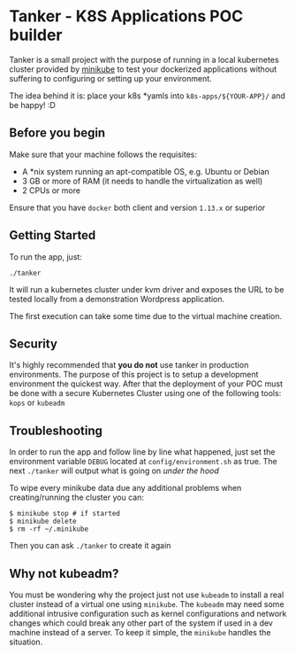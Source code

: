 # Tanker - K8S Applications POC builder

Tanker is a small project with the purpose of running in a local kubernetes cluster provided by [minikube](https://kubernetes.io/docs/getting-started-guides/minikube/#quickstart) to test your dockerized applications without suffering to configuring or setting up your environment.  

The idea behind it is: place your k8s *yamls into `k8s-apps/${YOUR-APP}/` and be happy! :D  

## Before you begin

Make sure that your machine follows the requisites:

- A *nix system running an apt-compatible OS, e.g. Ubuntu or Debian
- 3 GB or more of RAM (it needs to handle the virtualization as well)
- 2 CPUs or more

Ensure that you have `docker` both client and version `1.13.x` or superior  

## Getting Started

To run the app, just:  

`./tanker`  

It will run a kubernetes cluster under kvm driver and exposes the URL to be tested locally from a demonstration Wordpress application.  

The first execution can take some time due to the virtual machine creation.  

## Security

It's highly recommended that **you do not** use tanker in production environments. The purpose of this project is to setup a development environment the quickest way. After that the deployment of your POC must be done with a secure Kubernetes Cluster using one of the following tools: `kops` or `kubeadm`  

## Troubleshooting  

In order to run the app and follow line by line what happened, just set the environment variable `DEBUG` located at `config/environment.sh` as true. The next `./tanker` will output what is going on *under the hood*  

To wipe every minikube data due any additional problems when creating/running the cluster you can:

```
$ minikube stop # if started
$ minikube delete
$ rm -rf ~/.minikube
```

Then you can ask `./tanker` to create it again

## Why not kubeadm?

You must be wondering why the project just not use `kubeadm` to install a real cluster instead of a virtual one using `minikube`. The `kubeadm` may need some additional intrusive configuration such as kernel configurations and network changes which could break any other part of the system if used in a dev machine instead of a server. To keep it simple, the `minikube` handles the situation. 